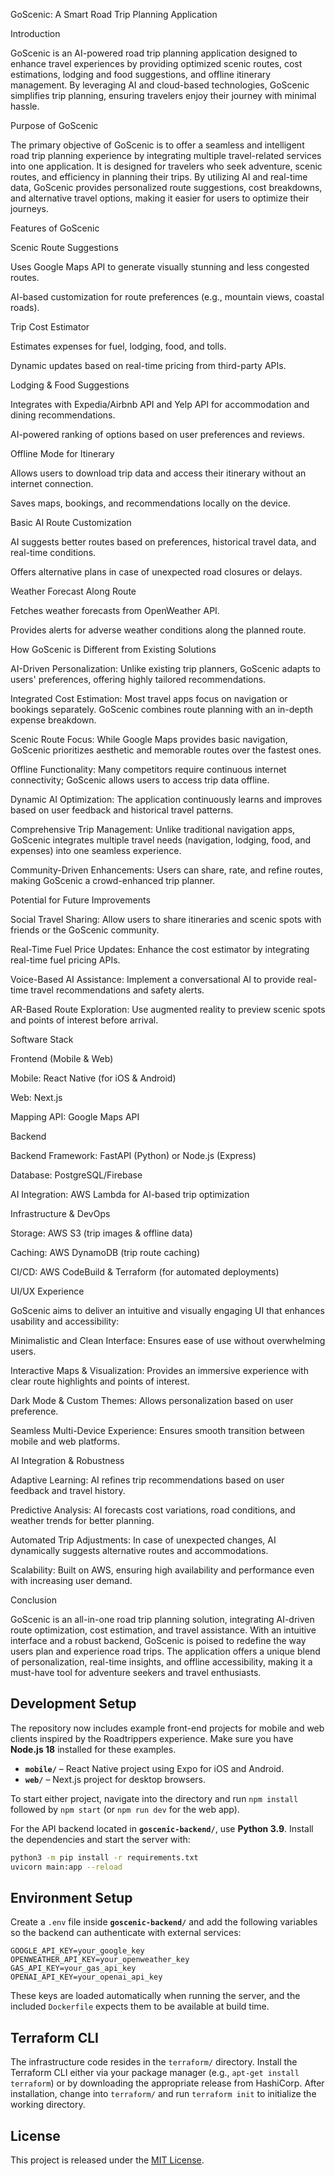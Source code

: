 GoScenic: A Smart Road Trip Planning Application

Introduction

GoScenic is an AI-powered road trip planning application designed to enhance travel experiences by providing optimized scenic routes, cost estimations, lodging and food suggestions, and offline itinerary management. By leveraging AI and cloud-based technologies, GoScenic simplifies trip planning, ensuring travelers enjoy their journey with minimal hassle.

Purpose of GoScenic

The primary objective of GoScenic is to offer a seamless and intelligent road trip planning experience by integrating multiple travel-related services into one application. It is designed for travelers who seek adventure, scenic routes, and efficiency in planning their trips. By utilizing AI and real-time data, GoScenic provides personalized route suggestions, cost breakdowns, and alternative travel options, making it easier for users to optimize their journeys.

Features of GoScenic

Scenic Route Suggestions

Uses Google Maps API to generate visually stunning and less congested routes.

AI-based customization for route preferences (e.g., mountain views, coastal roads).

Trip Cost Estimator

Estimates expenses for fuel, lodging, food, and tolls.

Dynamic updates based on real-time pricing from third-party APIs.

Lodging & Food Suggestions

Integrates with Expedia/Airbnb API and Yelp API for accommodation and dining recommendations.

AI-powered ranking of options based on user preferences and reviews.

Offline Mode for Itinerary

Allows users to download trip data and access their itinerary without an internet connection.

Saves maps, bookings, and recommendations locally on the device.

Basic AI Route Customization

AI suggests better routes based on preferences, historical travel data, and real-time conditions.

Offers alternative plans in case of unexpected road closures or delays.

Weather Forecast Along Route

Fetches weather forecasts from OpenWeather API.

Provides alerts for adverse weather conditions along the planned route.

How GoScenic is Different from Existing Solutions

AI-Driven Personalization: Unlike existing trip planners, GoScenic adapts to users' preferences, offering highly tailored recommendations.

Integrated Cost Estimation: Most travel apps focus on navigation or bookings separately. GoScenic combines route planning with an in-depth expense breakdown.

Scenic Route Focus: While Google Maps provides basic navigation, GoScenic prioritizes aesthetic and memorable routes over the fastest ones.

Offline Functionality: Many competitors require continuous internet connectivity; GoScenic allows users to access trip data offline.

Dynamic AI Optimization: The application continuously learns and improves based on user feedback and historical travel patterns.

Comprehensive Trip Management: Unlike traditional navigation apps, GoScenic integrates multiple travel needs (navigation, lodging, food, and expenses) into one seamless experience.

Community-Driven Enhancements: Users can share, rate, and refine routes, making GoScenic a crowd-enhanced trip planner.

Potential for Future Improvements

Social Travel Sharing: Allow users to share itineraries and scenic spots with friends or the GoScenic community.

Real-Time Fuel Price Updates: Enhance the cost estimator by integrating real-time fuel pricing APIs.

Voice-Based AI Assistance: Implement a conversational AI to provide real-time travel recommendations and safety alerts.

AR-Based Route Exploration: Use augmented reality to preview scenic spots and points of interest before arrival.

Software Stack

Frontend (Mobile & Web)

Mobile: React Native (for iOS & Android)

Web: Next.js

Mapping API: Google Maps API

Backend

Backend Framework: FastAPI (Python) or Node.js (Express)

Database: PostgreSQL/Firebase

AI Integration: AWS Lambda for AI-based trip optimization

Infrastructure & DevOps

Storage: AWS S3 (trip images & offline data)

Caching: AWS DynamoDB (trip route caching)

CI/CD: AWS CodeBuild & Terraform (for automated deployments)

UI/UX Experience

GoScenic aims to deliver an intuitive and visually engaging UI that enhances usability and accessibility:

Minimalistic and Clean Interface: Ensures ease of use without overwhelming users.

Interactive Maps & Visualization: Provides an immersive experience with clear route highlights and points of interest.

Dark Mode & Custom Themes: Allows personalization based on user preference.

Seamless Multi-Device Experience: Ensures smooth transition between mobile and web platforms.

AI Integration & Robustness

Adaptive Learning: AI refines trip recommendations based on user feedback and travel history.

Predictive Analysis: AI forecasts cost variations, road conditions, and weather trends for better planning.

Automated Trip Adjustments: In case of unexpected changes, AI dynamically suggests alternative routes and accommodations.

Scalability: Built on AWS, ensuring high availability and performance even with increasing user demand.

Conclusion

GoScenic is an all-in-one road trip planning solution, integrating AI-driven route optimization, cost estimation, and travel assistance. With an intuitive interface and a robust backend, GoScenic is poised to redefine the way users plan and experience road trips. The application offers a unique blend of personalization, real-time insights, and offline accessibility, making it a must-have tool for adventure seekers and travel enthusiasts.

Development Setup
-----------------

The repository now includes example front-end projects for mobile and web clients inspired by the Roadtrippers experience.
Make sure you have **Node.js 18** installed for these examples.

- **`mobile/`** – React Native project using Expo for iOS and Android.
- **`web/`** – Next.js project for desktop browsers.

To start either project, navigate into the directory and run `npm install` followed by `npm start` (or `npm run dev` for the web app).

For the API backend located in **`goscenic-backend/`**, use **Python 3.9**. Install the dependencies and start the server with:

```bash
python3 -m pip install -r requirements.txt
uvicorn main:app --reload
```

Environment Setup
-----------------

Create a `.env` file inside **`goscenic-backend/`** and add the following
variables so the backend can authenticate with external services:

```
GOOGLE_API_KEY=your_google_key
OPENWEATHER_API_KEY=your_openweather_key
GAS_API_KEY=your_gas_api_key
OPENAI_API_KEY=your_openai_api_key
```

These keys are loaded automatically when running the server, and the included
`Dockerfile` expects them to be available at build time.

Terraform CLI
-------------

The infrastructure code resides in the `terraform/` directory. Install the
Terraform CLI either via your package manager (e.g., `apt-get install terraform`)
or by downloading the appropriate release from HashiCorp. After installation,
change into `terraform/` and run `terraform init` to initialize the working
directory.

License
-------

This project is released under the [MIT License](LICENSE).

